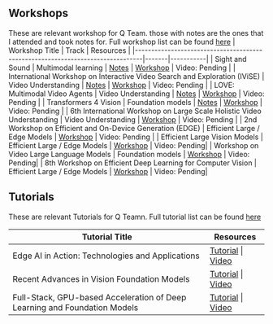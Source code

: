 ## Workshops

These are relevant workshop for Q Team. those with notes are the ones that I attended and took notes for. Full workshop list can be found [here](https://cvpr.thecvf.com/virtual/2025/events/workshop)
| Workshop Title                                                                 | Track | Resources |
|--------------------------------------------------------------------------------|-------|-----------|
| Sight and Sound                                                                |    Multimodal learning     | [Notes](Sight%20and%20Sound/README.md) &#124; [Workshop](https://sightsound.org/) &#124; Video: Pending |
| International Workshop on Interactive Video Search and Exploration (IViSE)    |    Video Understanding     | [Notes](IViSE/README.md) &#124; [Workshop](https://sites.google.com/view/ivise2025) &#124; Video: Pending |
| LOVE: Multimodal Video Agents                                                 |   Video Understanding    | [Notes](LOVE%20Multimodal%20Video%20Agents/README.md) &#124; [Workshop](https://sites.google.com/view/loveucvpr25) &#124; Video: Pending |
| Transformers 4 Vision                                                         |   Foundation models   | [Notes](Transformers%204%20Vision/README.md) &#124; [Workshop](https://sites.google.com/view/t4v-cvpr25/) &#124; Video: Pending |
| 6th International Workshop on Large Scale Holistic Video Understanding        |   Video Understanding      | [Workshop](https://holistic-video-understanding.github.io/workshops/cvpr2025.html) &#124; Video: Pending |
| 2nd Workshop on Efficient and On-Device Generation (EDGE)                     |    Efficient Large / Edge Models     | [Workshop](https://cvpr25-edge.github.io/) &#124; Video: Pending |
| Efficient Large Vision Models                                                 |    Efficient Large / Edge Models     | [Workshop](https://sites.google.com/view/elvm/home) &#124; Video: Pending|
| Workshop on Video Large Language Models                                                 |    Foundation models       | [Workshop](https://www.crcv.ucf.edu/cvpr2025-vidllms-workshop/) &#124; Video: Pending|
| 8th Workshop on Efficient Deep Learning for Computer Vision                                               |    Efficient Large / Edge Models     | [Workshop](https://lpcv.ai/2025LPCVC/cvpr-workshop/) &#124; Video: Pending|



## Tutorials
These are relevant Tutorials for Q Teamn. Full tutorial list can be found [here](https://cvpr.thecvf.com/virtual/2025/events/tutorial)

| Tutorial Title                                                                 | Resources |
|--------------------------------------------------------------------------------|-----------|
| Edge AI in Action: Technologies and Applications                                                             | [Tutorial](https://www.fabricionarcizo.com/cvpr2025-edge-ai-in-action/) &#124; [Video](https://www.youtube.com/watch?v=RhIdDOJAlo8) |
| Recent Advances in Vision Foundation Models                                                             | [Tutorial](https://vlp-tutorial.github.io/) &#124; [Video](https://youtu.be/yMRzC6oJ4W0) |
| Full-Stack, GPU-based Acceleration of Deep Learning and Foundation Models                                                        | [Tutorial](https://nvlabs.github.io/EfficientDL/) &#124; [Video](https://youtu.be/ktBT_SkrYHU) |
